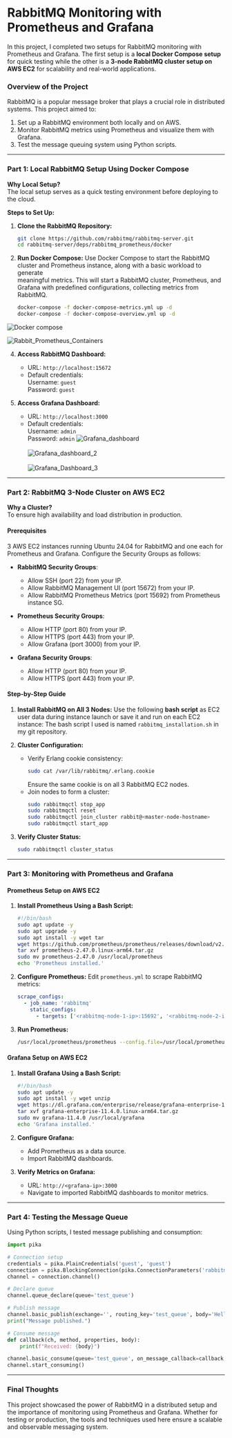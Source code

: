 # RabbitMQ Monitoring with Prometheus and Grafana

In this project, I completed two setups for RabbitMQ monitoring with Prometheus and Grafana. The first setup is a **local Docker Compose setup** for quick testing while the other is a **3-node RabbitMQ cluster setup on AWS EC2** for scalability and real-world applications.

### Overview of the Project

RabbitMQ is a popular message broker that plays a crucial role in distributed systems. This project aimed to:
1. Set up a RabbitMQ environment both locally and on AWS.
2. Monitor RabbitMQ metrics using Prometheus and visualize them with Grafana.
3. Test the message queuing system using Python scripts.

---

### Part 1: Local RabbitMQ Setup Using Docker Compose

**Why Local Setup?**  
The local setup serves as a quick testing environment before deploying to the cloud.

**Steps to Set Up:**

1. **Clone the RabbitMQ Repository:**
   ```bash
   git clone https://github.com/rabbitmq/rabbitmq-server.git
   cd rabbitmq-server/deps/rabbitmq_prometheus/docker
   ```

2. **Run Docker Compose:**
   Use Docker Compose to start the RabbitMQ cluster and Prometheus instance, along with a basic workload to generate       
   meaningful metrics. This will start a RabbitMQ cluster, Prometheus, and Grafana with predefined configurations, 
   collecting metrics from RabbitMQ.
   ```bash
   docker-compose -f docker-compose-metrics.yml up -d
   docker-compose -f docker-compose-overview.yml up -d
   ```
![Docker compose](https://github.com/Fidelisesq/Cloud-DevOps-Daily-Challenge/blob/main/Day-4/Docker_compose_images/Rabbit-metrics.png)

![Rabbit_Prometheus_Containers](https://github.com/Fidelisesq/Cloud-DevOps-Daily-Challenge/blob/main/Day-4/Docker_compose_images/Rabbit-Prometheus-Grafana-containers.png)

4. **Access RabbitMQ Dashboard:**
   - URL: `http://localhost:15672`
   - Default credentials:  
     Username: `guest`  
     Password: `guest`

5. **Access Grafana Dashboard:**  
   - URL: `http://localhost:3000`  
   - Default credentials:  
     Username: `admin`  
     Password: `admin`
![Grafana_dashboard](https://github.com/Fidelisesq/Cloud-DevOps-Daily-Challenge/blob/main/Day-4/Docker_compose_images/Grafana%20RabbitmQ%20Metric%20dashboard.png)
<br><br>
![Grafana_dashboard_2](https://github.com/Fidelisesq/Cloud-DevOps-Daily-Challenge/blob/main/Day-4/Docker_compose_images/Grafana%20RabbitmQ%20Metric%20dashboard-2.png)
<br><br>
![Grafana_Dashboard_3](https://github.com/Fidelisesq/Cloud-DevOps-Daily-Challenge/blob/main/Day-4/Docker_compose_images/Grafana%20RabbitmQ%20Metric%20dashboard-3.png)
---

### Part 2: RabbitMQ 3-Node Cluster on AWS EC2

**Why a Cluster?**  
To ensure high availability and load distribution in production.

#### Prerequisites
3 AWS EC2 instances running Ubuntu 24.04 for RabbitMQ and one each for Prometheus and Grafana. Configure the Security Groups as follows:

- **RabbitMQ Security Groups**:
  - Allow SSH (port 22) from your IP.
  - Allow RabbitMQ Management UI (port 15672) from your IP.
  - Allow RabbitMQ Prometheus Metrics (port 15692) from Prometheus instance SG.

- **Prometheus Security Groups**:
  - Allow HTTP (port 80) from your IP.
  - Allow HTTPS (port 443) from your IP.
  - Allow Grafana (port 3000) from your IP.

- **Grafana Security Groups**:
  - Allow HTTP (port 80) from your IP.
  - Allow HTTPS (port 443) from your IP.


#### Step-by-Step Guide

1. **Install RabbitMQ on All 3 Nodes:**
   Use the following **bash script** as EC2 user data during instance launch or save it and run on each EC2 instance:
   The bash script I used is named `rabbitmq_installation.sh` in my git repository.

2. **Cluster Configuration:**
   - Verify Erlang cookie consistency:
     ```bash
     sudo cat /var/lib/rabbitmq/.erlang.cookie
     ```
     Ensure the same cookie is on all 3 RabbitMQ EC2 nodes.
   - Join nodes to form a cluster:
     ```bash
     sudo rabbitmqctl stop_app
     sudo rabbitmqctl reset
     sudo rabbitmqctl join_cluster rabbit@<master-node-hostname>
     sudo rabbitmqctl start_app
     ```

3. **Verify Cluster Status:**
   ```bash
   sudo rabbitmqctl cluster_status
   ```

---

### Part 3: Monitoring with Prometheus and Grafana

#### Prometheus Setup on AWS EC2

1. **Install Prometheus Using a Bash Script:**
   ```bash
   #!/bin/bash
   sudo apt update -y
   sudo apt upgrade -y
   sudo apt install -y wget tar
   wget https://github.com/prometheus/prometheus/releases/download/v2.47.0/prometheus-2.47.0.linux-arm64.tar.gz
   tar xvf prometheus-2.47.0.linux-arm64.tar.gz
   sudo mv prometheus-2.47.0 /usr/local/prometheus
   echo 'Prometheus installed.'
   ```

2. **Configure Prometheus:**
   Edit `prometheus.yml` to scrape RabbitMQ metrics:
   ```yaml
   scrape_configs:
     - job_name: 'rabbitmq'
       static_configs:
         - targets: ['<rabbitmq-node-1-ip>:15692', '<rabbitmq-node-2-ip>:15692', '<rabbitmq-node-3-ip>:15692']
   ```

3. **Run Prometheus:**
   ```bash
   /usr/local/prometheus/prometheus --config.file=/usr/local/prometheus/prometheus.yml
   ```

#### Grafana Setup on AWS EC2

1. **Install Grafana Using a Bash Script:**
   ```bash
   #!/bin/bash
   sudo apt update -y
   sudo apt install -y wget unzip
   wget https://dl.grafana.com/enterprise/release/grafana-enterprise-11.4.0.linux-arm64.tar.gz
   tar xvf grafana-enterprise-11.4.0.linux-arm64.tar.gz
   sudo mv grafana-11.4.0 /usr/local/grafana
   echo 'Grafana installed.'
   ```

2. **Configure Grafana:**
   - Add Prometheus as a data source.
   - Import RabbitMQ dashboards.

3. **Verify Metrics on Grafana:**
   - URL: `http://<grafana-ip>:3000`
   - Navigate to imported RabbitMQ dashboards to monitor metrics.

---

### Part 4: Testing the Message Queue

Using Python scripts, I tested message publishing and consumption:

```python
import pika

# Connection setup
credentials = pika.PlainCredentials('guest', 'guest')
connection = pika.BlockingConnection(pika.ConnectionParameters('rabbitmq-node-ip', credentials=credentials))
channel = connection.channel()

# Declare queue
channel.queue_declare(queue='test_queue')

# Publish message
channel.basic_publish(exchange='', routing_key='test_queue', body='Hello RabbitMQ!')
print("Message published.")

# Consume message
def callback(ch, method, properties, body):
    print(f"Received: {body}")

channel.basic_consume(queue='test_queue', on_message_callback=callback, auto_ack=True)
channel.start_consuming()
```

---

### Final Thoughts

This project showcased the power of RabbitMQ in a distributed setup and the importance of monitoring using Prometheus and Grafana. Whether for testing or production, the tools and techniques used here ensure a scalable and observable messaging system.
